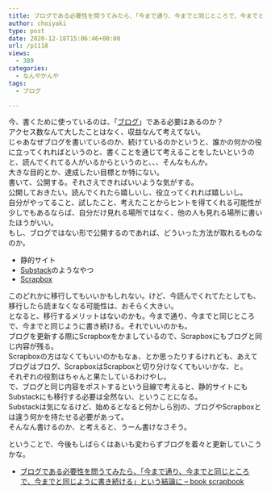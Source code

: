 ```yaml
---
title: ブログである必要性を問うてみたら、「今まで通り、今までと同じところで、今までと同じように書き続ける」という結論に
author: choiyaki
type: post
date: 2020-12-18T15:06:46+00:00
url: /p1118
views:
  - 389
categories:
  - なんやかんや
tags:
  - ブログ

---
```

今、書くために使っているのは、「[ブログ][1]」である必要はあるのか？  
アクセス数なんて大したことはなく、収益なんて考えてない。  
じゃあなぜブログを書いているのか、続けているのかというと、誰かの何かの役に立ってくれればというのと、書くことを通じて考えることをしたいというのと、読んでくれてる人がいるからというのと、、、そんなもんか。  
大きな目的とか、達成したい目標とか特にない。  
書いて、公開する。それさえできればいいような気がする。  
公開しておきたい。読んでくれたら嬉しいし、役立ってくれれば嬉しいし。  
自分がやってること、試したこと、考えたことからヒントを得てくれる可能性が少しでもあるならば、自分だけ見れる場所ではなく、他の人も見れる場所に書いたほうがいい。  
もし、ブログではない形で公開するのであれば、どういった方法が取れるものなのか。

  * 静的サイト
  * [Substack][2]のようなやつ
  * [Scrapbox][3]

このどれかに移行してもいいかもしれない。けど、今読んでくれてたとしても、移行したら読まなくなる可能性は、おそらく大きい。  
となると、移行するメリットはないのかも。今まで通り、今までと同じところで、今までと同じように書き続ける。それでいいのかも。  
ブログを更新する際にScrapboxをかましているので、Scrapboxにもブログと同じ内容が残る。  
Scrapboxの方はなくてもいいのかもなぁ、とか思ったりするけれども、あえてブログはブログ、ScrapboxはScrapboxと切り分けなくてもいいかな、と。  
それぞれの役割はちゃんと果たしているわけやし。  
で、ブログと同じ内容をポストするという目線で考えると、静的サイトにもSubstackにも移行する必要は全然ない、ということになる。  
Substackは気になるけど、始めるとなると何かしら別の、ブログやScrapboxとは違う何かを持たせる必要があって。  
そんなん書けるのか、と考えると、うーん書けなさそう。

ということで、今後もしばらくはあいも変わらずブログを着々と更新していこうかな。

  * [ブログである必要性を問うてみたら、「今まで通り、今までと同じところで、今までと同じように書き続ける」という結論に &#8211; book scrapbook][4]

 [1]: https://scrapbox.io/choiyaki-hondana/%E3%83%96%E3%83%AD%E3%82%B0
 [2]: https://scrapbox.io/choiyaki-hondana/Substack
 [3]: https://scrapbox.io/choiyaki-hondana/Scrapbox
 [4]: https://scrapbox.io/choiyaki-hondana/%E3%83%95%E3%82%99%E3%83%AD%E3%82%AF%E3%82%99%E3%81%A6%E3%82%99%E3%81%82%E3%82%8B%E5%BF%85%E8%A6%81%E6%80%A7%E3%82%92%E5%95%8F%E3%81%86%E3%81%A6%E3%81%BF%E3%81%9F%E3%82%89%E3%80%81%E3%80%8C%E4%BB%8A%E3%81%BE%E3%81%A6%E3%82%99%E9%80%9A%E3%82%8A%E3%80%81%E4%BB%8A%E3%81%BE%E3%81%A6%E3%82%99%E3%81%A8%E5%90%8C%E3%81%97%E3%82%99%E3%81%A8%E3%81%93%E3%82%8D%E3%81%A6%E3%82%99%E3%80%81%E4%BB%8A%E3%81%BE%E3%81%A6%E3%82%99%E3%81%A8%E5%90%8C%E3%81%97%E3%82%99%E3%82%88%E3%81%86%E3%81%AB%E6%9B%B8%E3%81%8D%E7%B6%9A%E3%81%91%E3%82%8B%E3%80%8D%E3%81%A8%E3%81%84%E3%81%86%E7%B5%90%E8%AB%96%E3%81%AB